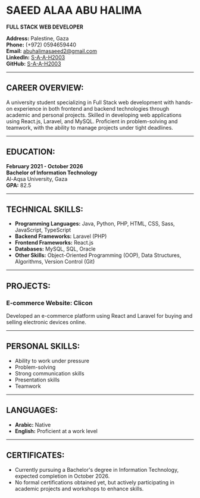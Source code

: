 # SAEED ALAA ABU HALIMA  
**FULL STACK WEB DEVELOPER**

**Address:** Palestine, Gaza  
**Phone:** (+972) 0594659440  
**Email:** abuhalimasaeed2@gmail.com  
**LinkedIn:** [S-A-A-H2003](https://www.linkedin.com/in/s-a-a-h2003)  
**GitHub:** [S-A-A-H2003](https://github.com/S-A-A-H2003)

---

## CAREER OVERVIEW:
A university student specializing in Full Stack web development with hands-on experience in both frontend and backend technologies through academic and personal projects. Skilled in developing web applications using React.js, Laravel, and MySQL. Proficient in problem-solving and teamwork, with the ability to manage projects under tight deadlines.

---

## EDUCATION:
**February 2021 - October 2026**  
**Bachelor of Information Technology**  
Al-Aqsa University, Gaza  
**GPA:** 82.5

---

## TECHNICAL SKILLS:
- **Programming Languages:** Java, Python, PHP, HTML, CSS, Sass, JavaScript, TypeScript  
- **Backend Frameworks:** Laravel (PHP)  
- **Frontend Frameworks:** React.js  
- **Databases:** MySQL, SQL, Oracle  
- **Other Skills:** Object-Oriented Programming (OOP), Data Structures, Algorithms, Version Control (Git)

---

## PROJECTS:
### E-commerce Website: Clicon  
Developed an e-commerce platform using React and Laravel for buying and selling electronic devices online.

---

## PERSONAL SKILLS:
- Ability to work under pressure  
- Problem-solving  
- Strong communication skills  
- Presentation skills  
- Teamwork

---

## LANGUAGES:
- **Arabic:** Native  
- **English:** Proficient at a work level

---

## CERTIFICATES:
- Currently pursuing a Bachelor's degree in Information Technology, expected completion in October 2026.  
- No formal certifications obtained yet, but actively participating in academic projects and workshops to enhance skills.
